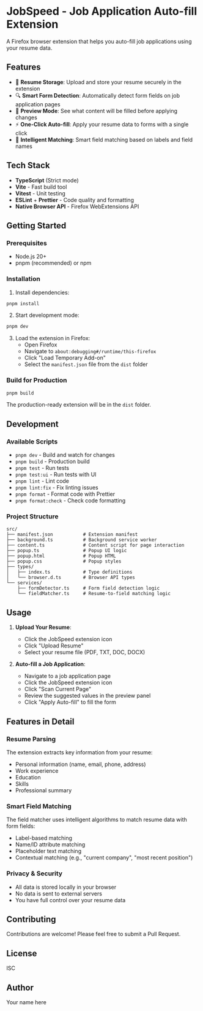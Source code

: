 # JobSpeed - Job Application Auto-fill Extension

A Firefox browser extension that helps you auto-fill job applications using your resume data.

## Features

- 📄 **Resume Storage**: Upload and store your resume securely in the extension
- 🔍 **Smart Form Detection**: Automatically detect form fields on job application pages
- 👀 **Preview Mode**: See what content will be filled before applying changes
- ⚡ **One-Click Auto-fill**: Apply your resume data to forms with a single click
- 🎯 **Intelligent Matching**: Smart field matching based on labels and field names

## Tech Stack

- **TypeScript** (Strict mode)
- **Vite** - Fast build tool
- **Vitest** - Unit testing
- **ESLint** + **Prettier** - Code quality and formatting
- **Native Browser API** - Firefox WebExtensions API

## Getting Started

### Prerequisites

- Node.js 20+
- pnpm (recommended) or npm

### Installation

1. Install dependencies:

```bash
pnpm install
```

2. Start development mode:

```bash
pnpm dev
```

3. Load the extension in Firefox:
   - Open Firefox
   - Navigate to `about:debugging#/runtime/this-firefox`
   - Click "Load Temporary Add-on"
   - Select the `manifest.json` file from the `dist` folder

### Build for Production

```bash
pnpm build
```

The production-ready extension will be in the `dist` folder.

## Development

### Available Scripts

- `pnpm dev` - Build and watch for changes
- `pnpm build` - Production build
- `pnpm test` - Run tests
- `pnpm test:ui` - Run tests with UI
- `pnpm lint` - Lint code
- `pnpm lint:fix` - Fix linting issues
- `pnpm format` - Format code with Prettier
- `pnpm format:check` - Check code formatting

### Project Structure

```
src/
├── manifest.json           # Extension manifest
├── background.ts           # Background service worker
├── content.ts              # Content script for page interaction
├── popup.ts                # Popup UI logic
├── popup.html              # Popup HTML
├── popup.css               # Popup styles
├── types/
│   ├── index.ts            # Type definitions
│   └── browser.d.ts        # Browser API types
└── services/
    ├── formDetector.ts     # Form field detection logic
    └── fieldMatcher.ts     # Resume-to-field matching logic
```

## Usage

1. **Upload Your Resume**:
   - Click the JobSpeed extension icon
   - Click "Upload Resume"
   - Select your resume file (PDF, TXT, DOC, DOCX)

2. **Auto-fill a Job Application**:
   - Navigate to a job application page
   - Click the JobSpeed extension icon
   - Click "Scan Current Page"
   - Review the suggested values in the preview panel
   - Click "Apply Auto-fill" to fill the form

## Features in Detail

### Resume Parsing

The extension extracts key information from your resume:
- Personal information (name, email, phone, address)
- Work experience
- Education
- Skills
- Professional summary

### Smart Field Matching

The field matcher uses intelligent algorithms to match resume data with form fields:
- Label-based matching
- Name/ID attribute matching
- Placeholder text matching
- Contextual matching (e.g., "current company", "most recent position")

### Privacy & Security

- All data is stored locally in your browser
- No data is sent to external servers
- You have full control over your resume data

## Contributing

Contributions are welcome! Please feel free to submit a Pull Request.

## License

ISC

## Author

Your name here
